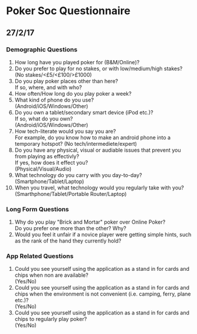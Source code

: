 # Poker Soc Questionnaire
## 27/2/17

### Demographic Questions

1. How long have you played poker for (B&M/Online)?
3. Do you prefer to play for no stakes, or with low/medium/high stakes?\
(No stakes/<£5/<£100/>£1000)
4. Do you play poker places other than here?\
If so, where, and with who?
3. How often/How long do you play poker a week?
4. What kind of phone do you use?\
(Android/iOS/Windows/Other)
6. Do you own a tablet/secondary smart device (iPod etc.)?\
If so, what do you own?\
(Android/iOS/Windows/Other)
8. How tech-literate would you say you are?\
For example, do you know how to make an android phone into a temporary hotspot?
(No tech/intermediete/expert)
4. Do you have any physical, visual or audiable issues that prevent you from playing as effectivly?\
If yes, how does it effect you?\
(Physical/Visual/Audio)
4. What technology do you carry with you day-to-day?\
(Smartphone/Tablet/Laptop)
4. When you travel, what technology would you regularly take with you?\
(Smarthphone/Tablet/Portable Router/Laptop)

### Long Form Questions
1. Why do you play "Brick and Mortar" poker over Online Poker?\
Do you prefer one more than the other?  Why?
3. Would you feel it unfair if a novice player were getting simple hints, such as the rank of the hand they currently hold?

### App Related Questions

1. Could you see yourself using the application as a stand in for cards and chips when non are available?\
(Yes/No)
1. Could you see yourself using the application as a stand in for cards and chips when the environment is not convenient (i.e. camping, ferry, plane etc.)?\
(Yes/No)
1. Could you see yourself using the application as a stand in for cards and chips to regularly play poker?\
(Yes/No)
